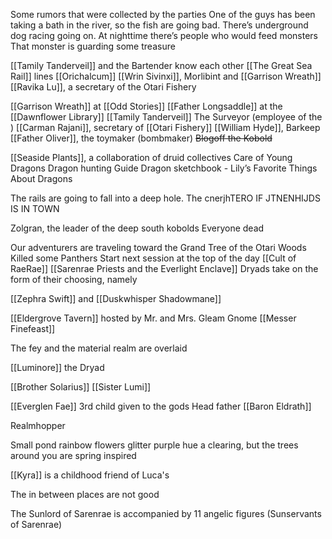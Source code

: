 Some rumors that were collected by the parties
One of the guys has been taking a bath in the river, so the fish are going bad.
There’s underground dog racing going on.
At nighttime there’s people who would feed monsters
That monster is guarding some treasure

  

[[Tamily Tanderveil]] and the Bartender know each other
[[The Great Sea Rail]] lines
[[Orichalcum]]
[[Wrin Sivinxi]],
Morlibint and [[Garrison Wreath]]
[[Ravika Lu]], a secretary of the Otari Fishery

  
  
  
  
  
  

[[Garrison Wreath]] at [[Odd Stories]]
[[Father Longsaddle]] at the [[Dawnflower Library]]
[[Tamily Tanderveil]]
The Surveyor (employee of the )
[[Carman Rajani]], secretary of [[Otari Fishery]]
[[William Hyde]], Barkeep
[[Father Oliver]], the toymaker (bombmaker)
~~Blogoff the Kobold~~

  

[[Seaside Plants]], a collaboration of druid collectives
Care of Young Dragons
Dragon hunting Guide
Dragon sketchbook - Lily’s Favorite Things About Dragons

  

The rails are going to fall into a deep hole.
The cnerjhTERO IF JTNENHIJDS IS IN TOWN

Zolgran, the leader of the deep south kobolds
Everyone dead

  

Our adventurers are traveling toward the Grand Tree of the Otari Woods
Killed some Panthers
Start next session at the top of the day
[[Cult of RaeRae]]
[[Sarenrae Priests and the Everlight Enclave]]
Dryads take on the form of their choosing, namely 

[[Zephra Swift]] and [[Duskwhisper Shadowmane]]

[[Eldergrove Tavern]] hosted by Mr. and Mrs. Gleam
Gnome [[Messer Finefeast]]
  

The fey and the material realm are overlaid

[[Luminore]] the Dryad

[[Brother Solarius]]
[[Sister Lumi]]

[[Everglen Fae]]
3rd child given to the gods
Head father [[Baron Eldrath]]

Realmhopper

Small pond rainbow flowers glitter purple hue a clearing, but the trees around you are spring inspired

[[Kyra]] is a childhood friend of Luca's

The in between places are not good

The Sunlord of Sarenrae is accompanied by 11 angelic figures (Sunservants of Sarenrae)